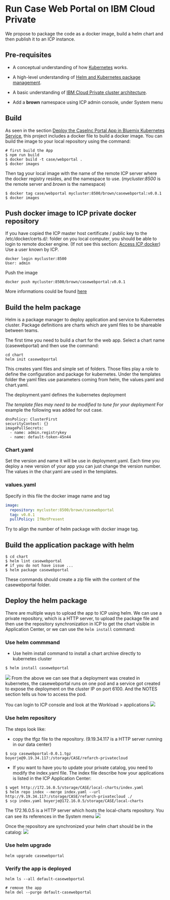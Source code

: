 # Run Case Web Portal on IBM Cloud Private
We propose to package the code as a docker image, build a helm chart and then publish it to an ICP instance.

## Pre-requisites
* A conceptual understanding of how [Kubernetes](https://kubernetes.io/docs/concepts/) works.

* A high-level understanding of [Helm and Kubernetes package management](https://docs.helm.sh/architecture/).

* A basic understanding of [IBM Cloud Private cluster architecture](https://www.ibm.com/support/knowledgecenter/SSBS6K_2.1.0/getting_started/architecture.html).

* Add a **brown** namespace using ICP admin console, under System menu


## Build
As seen in the section [Deploy the CaseInc Portal App in Bluemix Kubernetes Service](https://github.com/ibm-cloud-architecture/refarch-caseinc-app#deploy-the-caseinc-portal-app-in-bluemix-kubernetes-service), this project includes a docker file to build a docker image. You can build the image to your local repository using the command:
```
# first build the App
$ npm run build
$ docker build -t case/webportal .
$ docker images
```
Then tag your local image with the name of the remote ICP server where the docker registry resides, and the namespace to use. (*mycluster:8500* is the remote server and *brown* is the namespace)
```
$ docker tag case/webportal mycluster:8500/brown/casewebportal:v0.0.1
$ docker images
```
## Push docker image to ICP private docker repository

If you have copied the ICP master host certificate / public key to the /etc/docker/certs.d/<hostname>:<portnumber> folder on you local computer, you should be able to login to remote docker engine. (If not see this section: [Access ICP docker](https://github.com/ibm-cloud-architecture/refarch-integration/blob/master/docs/icp-deploy.md#access-to-icp-private-repository)) Use a user known by ICP.
```
docker login mycluster:8500
User: admin
```
Push the image
```
docker push mycluster:8500/brown/casewebportal:v0.0.1
```
More informations could be found [here](https://www.ibm.com/developerworks/community/blogs/fe25b4ef-ea6a-4d86-a629-6f87ccf4649e/entry/Working_with_the_local_docker_registry_from_Spectrum_Conductor_for_Containers?lang=en)

## Build the helm package
Helm is a package manager to deploy application and service to Kubernetes cluster. Package definitions are charts which are yaml files to be shareable between teams.

The first time you need to build a chart for the web app.  Select a chart name (casewebportal) and then use the command:
```
cd chart
helm init casewebportal
```

This creates yaml files and simple set of folders. Those files play a role to define the configuration and package for kubernetes. Under the templates folder the yaml files use parameters coming from helm, the values.yaml and chart.yaml.

The deployment.yaml defines the kubernetes deployment

*The template files may need to be modified to tune for your deployment* For example the following was added for out case.
```
dnsPolicy: ClusterFirst
securityContext: {}
imagePullSecrets:
  - name: admin.registrykey
  - name: default-token-45n44
```

### Chart.yaml
Set the version and name it will be use in deployment.yaml. Each time you deploy a new version of your app you can just change the version number. The values in the char.yaml are used in the templates.

### values.yaml
Specify in this file the docker image name and tag
```yaml
image:
  repository: mycluster:8500/brown/casewebportal
  tag: v0.0.1
  pullPolicy: IfNotPresent
```

Try to align the number of helm package with docker image tag.

## Build the application package with helm
```
$ cd chart
$ helm lint casewebportal
# if you do not have issue ...
$ helm package casewebportal
```
These commands should create a zip file with the content of the casewebportal folder.

## Deploy the helm package
There are multiple ways to upload the app to ICP using helm. We can use a private repository, which is a HTTP server, to upload the package file and then use the repository synchronization in ICP to get the chart visible in Application Center, or we can use the `helm install` command:

### Use helm commmand
* Use helm install command to install a chart archive directly to kubernetes cluster
```
$ helm install casewebportal
```

![](helm-install-out.png)
From the above we can see that a deployment was created in kubernetes, the casewebportal runs on one pod and a service got created to expose the deployment on the cluster IP on port 6100. And the NOTES section tells us how to access the pod.

You can login to ICP console and look at the Workload > applications
![](app-deployed.png)

### Use helm repository
The steps look like:
* copy the tfgz file to the repository. (9.19.34.117 is a HTTP server running in our data center)
```
$ scp casewebportal-0.0.1.tgz boyerje@9.19.34.117:/storage/CASE/refarch-privatecloud
```
* If you want to have you to update your private catalog, you need to modify the index.yaml file.  The index file describe how your applications is listed in the ICP Application Center:
```
$ wget http://172.16.0.5/storage/CASE/local-charts/index.yaml
$ helm repo index --merge index.yaml --url http://9.19.34.117:/storage/CASE/refarch-privatecloud ./
$ scp index.yaml boyerje@172.16.0.5/storage/CASE/local-charts
```
The 172.16.0.5 is a HTTP server which hosts the local-charts repository. You can see its references in the System menu
![](charts-server-info.png)

Once the repository are synchronized your helm chart should be in the catalog:
![](helm-in-app-center.png)


### Use helm upgrade
```
helm upgrade casewebportal
```

### Verify the app is deployed
```
helm ls --all default-casewebportal

# remove the app
helm del --purge default-casewebportal
```
